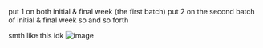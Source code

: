 put 1 on both initial & final week (the first batch)
put 2 on the second batch of initial & final week
so and so forth

smth like this idk
![image](https://github.com/user-attachments/assets/0a82d4a0-5db7-4bf3-8507-573fa4a98668)
